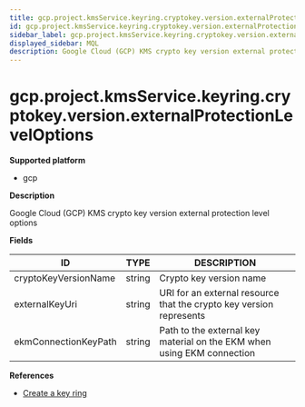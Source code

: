 ```yaml
---
title: gcp.project.kmsService.keyring.cryptokey.version.externalProtectionLevelOptions
id: gcp.project.kmsService.keyring.cryptokey.version.externalProtectionLevelOptions
sidebar_label: gcp.project.kmsService.keyring.cryptokey.version.externalProtectionLevelOptions
displayed_sidebar: MQL
description: Google Cloud (GCP) KMS crypto key version external protection level options
---
```


# gcp.project.kmsService.keyring.cryptokey.version.externalProtectionLevelOptions

**Supported platform**

- gcp

**Description**

Google Cloud (GCP) KMS crypto key version external protection level options

**Fields**

| ID                   | TYPE   | DESCRIPTION                                                            |
| -------------------- | ------ | ---------------------------------------------------------------------- |
| cryptoKeyVersionName | string | Crypto key version name                                                |
| externalKeyUri       | string | URI for an external resource that the crypto key version represents    |
| ekmConnectionKeyPath | string | Path to the external key material on the EKM when using EKM connection |

**References**

- [Create a key ring](https://cloud.google.com/kms/docs/create-key-ring)
